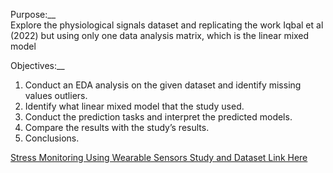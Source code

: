Purpose:__<br>
Explore the physiological signals dataset and replicating the work Iqbal et al (2022) but using only one data analysis matrix, which is the linear mixed model

Objectives:__<br>
    
1. Conduct an EDA analysis on the given dataset and identify missing values outliers.<br>
2. Identify what linear mixed model that the study used.<br>
3. Conduct the prediction tasks and interpret the predicted models. <br>
6. Compare the results with the study’s results.<br>
7. Conclusions.<br>

[Stress Monitoring Using Wearable Sensors Study and Dataset Link Here](https://www.mdpi.com/1424-8220/22/21/8135)
